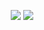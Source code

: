 <p align="center">
  <img width="auto" src ="https://github-readme-stats.vandyk.fr/api?username=buggex&show_icons=true&count_private=true&theme=one_dark_pro&hide_border=true&bg_color=00000000">
  <img width="auto" src ="https://github-readme-stats.vandyk.fr/api/top-langs/?username=buggex&hide_border=true&theme=one_dark_pro&bg_color=00000000&langs_count=5">
</p>
